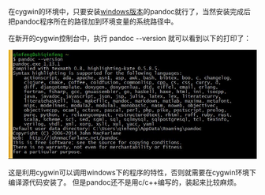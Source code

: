 <!---pandoc的安装-->

在cygwin的环境中，只要安装[windows版本](http://johnmacfarlane.net/pandoc/installing.html)的pandoc就行了，当然安装完成后把pandoc程序所在的路径加到环境变量的系统路径中。

在新开的cygwin控制台中，执行 pandoc --version 就可以看到以下的打印了：

![pandoc --version](pandoc-version.jpg)

这是利用cygwin可以调用windows下的程序的特性，否则就需要在cygwin环境下编译源代码安装了。
但是pandoc还不是用c/c++编写的，装起来比较麻烦。
